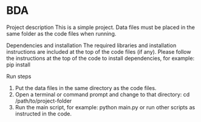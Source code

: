 # BDA
Project description
This is a simple project. Data files must be placed in the same folder as the code files when running.

Dependencies and installation
The required libraries and installation instructions are included at the top of the code files (if any). Please follow the instructions at the top of the code to install dependencies, for example:
pip install <package-name>

Run steps
1. Put the data files  in the same directory as the code files.
2. Open a terminal or command prompt and change to that directory:
cd /path/to/project-folder
3. Run the main script, for example:
python main.py
or run other scripts as instructed in the code.
